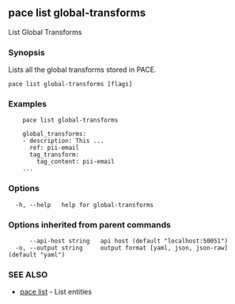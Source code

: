 ## pace list global-transforms

List Global Transforms

### Synopsis

Lists all the global transforms stored in PACE.

```
pace list global-transforms [flags]
```

### Examples

```
    pace list global-transforms

	global_transforms:
	- description: This ...
	  ref: pii-email
	  tag_transform:
		tag_content: pii-email
	...
```

### Options

```
  -h, --help   help for global-transforms
```

### Options inherited from parent commands

```
      --api-host string   api host (default "localhost:50051")
  -o, --output string     output format [yaml, json, json-raw] (default "yaml")
```

### SEE ALSO

* [pace list](pace_list.md)	 - List entities

